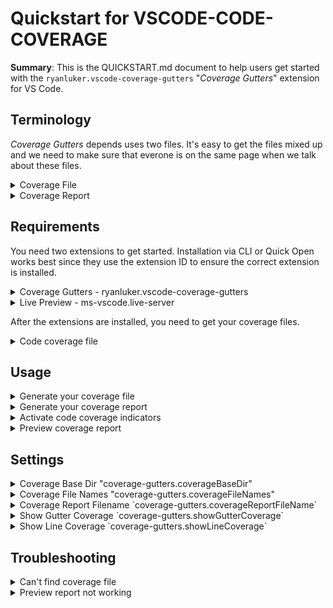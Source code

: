
# Quickstart for VSCODE-CODE-COVERAGE

**Summary**:  This is the QUICKSTART.md document to help users get started with the `ryanluker.vscode-coverage-gutters` "*Coverage Gutters*" extension for VS Code.

## Terminology

*Coverage Gutters* depends uses two files.  It's easy to get the files mixed up and we need to make sure that everone is on the same page when we talk about these files.

<details>
<summary>Coverage File</summary>

-----

  * LCOV or XML file containing detailed coverage data

* *Coverage Gutters* supports LCOV, CLOVER, COBERTURA, and JACOCO coverage files

* Generation of the coverage file is language specific and is beyond the scope of this extension.

</details>

<details>
<summary>Coverage Report</summary>

-----

  * HTML file(s) that provides a nice way to view coverage data.

* *Coverage Gutters* does **not** utilize this file.

* Generation of the coverage report is language specific and beyond the scope of this extension.

The extension assumes these two files are located somewhere in your workspace.  These are settings (covered later) to let you customize where **Coverage Gutters** look for both of these files.

</details>

## Requirements

You need two extensions to get started.  Installation via CLI or Quick Open works best since they use the extension ID to ensure the correct extension is installed.

<details>
<summary>Coverage Gutters - ryanluker.vscode-coverage-gutters</summary>

-----

    1. CLI install

     * `code --install-extension ryanluker.vscode-coverage-gutters`

  2. Quick Open Install

     * `CTRL-P`  `ext install ryanluker.vscode-coverage-gutters`

  3. Install

     * `CTRL-SHIFT-X` to go to Extensions

     * Search for `coverage gutters`

     * Install the extension by `ryanluker`

  ![Extension search: Coverage Gutters](images/extension_search.png)

</details>

<details>
<summary>Live Preview - ms-vscode.live-server</summary>

-----

    1. CLI install

     * `code --install-extension ms-vscode.live-server`

  2. Quick Open Install

     * `CTRL-P`  `ext install ms-vscode.live-server`

  3. GUI Install

     * `CTRL-SHIFT-X` to go to Extensions

     * Search for `live preview`

     * Install the extension by `Microsoft`

  ![Extension search: Live Preview](images/exten_search_live_preview.png)

</details>

After the extensions are installed, you need to get your coverage files.

<details>

<summary>Code coverage file</summary>

-----

    1. Support for the following coverage filenames:

     * `lcov.info`
     * `cov.xml`
     * `coverage.xml`
     * `jacoco.xml`
     * `coverage.cobertura.xml`
  
  2. Customizable file name.  You may use any filename you like, but the file must be a Clover, Cobertura, Jacoco, or LCov format file.

  3. Generating a coverage file is language specific.

</details>

## Usage

<details><summary>Generate your coverage file</summary>

-----

  * *How* you generate your coverage file is language specific.

* For example, in .NET the coverage file is generated through unit testing.

</details>

<details><summary>Generate your coverage report</summary>

-----

  * Like the coverage file, generating the HTML report is language specific.

* For example, in .NET there is a  *ReportGenerator* utility.  Other languages may generate the coverage report at the same time as the coverage file.

</details>

<details><summary>Activate code coverage indicators</summary>

-----

  * Pressing `CTRL-SHIFT-7` will colorize the VS Code IDE.  Coloring is transient; when the window becomes hidden it will reset and lose coloring.

</details>

<details><summary>Preview coverage report</summary>

-----

  * Pressing `CTRL-SHIFT-6` will bring up a preview window with the coverage report.

</details>

## Settings

<details><summary>Coverage Base Dir "coverage-gutters.coverageBaseDir"</summary>

-----

  * Directory where the **coverage file** is located.  

* Default is "`**`" which is the entire workspace.  

* To prevent searching through the entire workspace, you can limit **coverage gutters* to a specific folder.

</details>

<details><summary>Coverage File Names "coverage-gutters.coverageFileNames"</summary>

-----

  * JSON array of filenames that are coverage files.

* Default is:

 ```json
 [
    "lcov.info",
    "cov.xml",
    "coverage.xml",
    "jacoco.xml",
    "coverage.cobertura.xml"
]
```

* If your coverage report filename isn't listed, this is where you can add it.

</details>

<details><summary>Coverage Report Filename `coverage-gutters.coverageReportFileName`</summary>

-----

  * Points to the `index.htm[l]` of your coverage report.  The is used for `CTRL-SHIFT-6` Preview Coverage Report function.  Since it's possible to have multiple `index.htm[l]` files in web projects, this should explictly set, e.g. "`coverage/**/index.html`"

</details>

<details><summary>Show Gutter Coverage `coverage-gutters.showGutterCoverage`</summary>

-----

  Enables the Green/Red markings in the gutter to indicate code coverage.

  Default is **Enabled**

  ![Coverage in gutter](images/coverage_gutters.png)

  This is known to interfere with setting breakpoints from the GUI (clicking on gutters).  Workarounds is to disable this setting and use `coverage-gutters.showLineCoverage`, or press `F9`the default key to set a breakpoint on the current line.

</details>

<details><summary>Show Line Coverage `coverage-gutters.showLineCoverage`</summary>

-----

  Enables the Green/Red markings underneath each line to indicate code coverage.

  Default is **Disabled**

  ![Coverage in gutter](images/coverage_lines.png)

</details>

## Troubleshooting

<details><summary>Can't find coverage file</summary>

-----

1. Filename must be:

```text
   lcov.info
   cov.xml
   coverage.xml
   jacoco.xml
   coverage.cobertura.xml
```

   If your coverage file is named something else, you can add it to the list of valid coverage filenamed by editing `coverage-gutters.coverageFileNames`.

2. File must be in `coverage-gutters.coverageBaseDir` which defaults to "`**`" or any directory.

   By default every directory is recursively scanned for a matching filename.  Coverage files can be found faster by pointing this setting to the directory containing the coverage file.  There must be only one matching coverage file within the `coverage-gutters.coverageBaseDir` search folders.

</details>

<details><summary>Preview report not working</summary>

-----

1. File must be named `index.html`

2. Point `coverage-gutters.coverageReportFileName` to the report's index file.

3. Ensure that the `ext install ms-vscode.live-server` extension is installed.

   * `CTRL-P`  `ext install ms-vscode.live-server`

</details>
